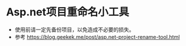 # Asp.net项目重命名小工具
- 使用前请一定先备份项目，以免造成不必要的损失。
- 参考 https://blog.geekek.me/post/asp.net-project-rename-tool.html

